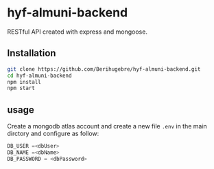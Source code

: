 # hyf-almuni-backend
RESTful API created with express and mongoose. 

## Installation

```bash
git clone https://github.com/Berihugebre/hyf-almuni-backend.git
cd hyf-almuni-backend
npm install
npm start
```
## usage
Create a mongodb atlas account and create a new file ```.env``` in the main dirctory and configure as follow:

```js
DB_USER =<dbUser>
DB_NAME =<dbName>
DB_PASSWORD = <dbPassword>
